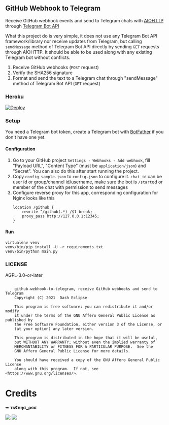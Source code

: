 ## GitHub Webhook to Telegram

Receive GitHub webhook events and send to Telegram chats
with [AIOHTTP](https://github.com/aio-libs/aiohttp)
through [Telegram Bot API](https://core.telegram.org/bots/api#sendmessage)

What this project do is very simple, it does not use any Telegram Bot API
framework/library nor receive updates from Telegram, but calling `sendMessage`
method of Telegram Bot API directly by sending `GET` requests through AIOHTTP.
It should be able to be used along with any existing Telegram bot without
conflicts.

1. Receive GitHub webhooks (`POST` request)
2. Verify the SHA256 signature
3. Format and send the text to a Telegram chat through "sendMessage" method of
   Telegram Bot API (`GET` request)

### Heroku

[![Deploy](https://www.herokucdn.com/deploy/button.svg)](https://heroku.com/deploy?template=https://github.com/Titan-OP/github-webhook-to-telegram)

### Setup

You need a Telegram bot token, create a Telegram bot with
[BotFather](https://t.me/BotFather) if you don't have one yet.

#### Configuration

1. Go to your GitHub project `Settings - Webhooks - Add webhook`, fill "Payload
   URL", "Content Type" (must be `application/json`) and "Secret". You can also
   do this after start running the project.
2. Copy `config_sample.json` to `config.json` to configure it. `chat_id` can be
   user id or group/channel id/username, make sure the bot is `/start`ed or
   member of the chat with permission to send messages
3. Configure reverse proxy for this app, corresponding configuration for Nginx
   looks like this
   ```
   location /github {
       rewrite ^/github(.*) /$1 break;
       proxy_pass http://127.0.0.1:12345;
   }
   ```

#### Run

```
virtualenv venv
venv/bin/pip install -U -r requirements.txt
venv/bin/python main.py
```

### LICENSE

AGPL-3.0-or-later

```

    github-webhook-to-telegram, receive GitHub webhooks and send to Telegram
    Copyright (C) 2021  Dash Eclipse

    This program is free software: you can redistribute it and/or modify
    it under the terms of the GNU Affero General Public License as published by
    the Free Software Foundation, either version 3 of the License, or
    (at your option) any later version.

    This program is distributed in the hope that it will be useful,
    but WITHOUT ANY WARRANTY; without even the implied warranty of
    MERCHANTABILITY or FITNESS FOR A PARTICULAR PURPOSE.  See the
    GNU Affero General Public License for more details.

    You should have received a copy of the GNU Affero General Public License
    along with this program.  If not, see <https://www.gnu.org/licenses/>.

```

 # **Credits**

 ➥ **тє¢нησ_ρяσ** 

<a href="https://github.com/Titan-OP" alt="Tᴇᴄʜɴᴏ Pʀᴏ"> <img src="https://img.shields.io/badge/-T%E1%B4%87%E1%B4%84%CA%9C%C9%B4%E1%B4%8F%20P%CA%80%E1%B4%8F-blue?logo=github" /></a>     <a href="https://telegram.me/DARK_DEVIL_OP" alt="Tᴇᴄʜɴᴏ Pʀᴏ"> <img src="https://img.shields.io/badge/-T%E1%B4%87%E1%B4%84%CA%9C%C9%B4%E1%B4%8F%20P%CA%80%E1%B4%8F-bluevoilet?logo=telegram" /></a>
